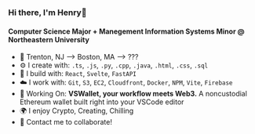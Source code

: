 ### Hi there, I'm Henry👋

#### Computer Science Major + Manegement Information Systems Minor @ Northeastern University

- 📍 Trenton, NJ --> Boston, MA --> ???
- ⚙️ I create with: `.ts`, `.js`, `.py`, `.cpp`, `.java`, `.html`, `.css`, `.sql`
- 🔨 I build with: `React`, `Svelte`, `FastAPI`
- ☁️ I work with: `Git`, `S3`, `EC2`, `Cloudfront`, `Docker`, `NPM`, `Vite`, `Firebase`
- 🌱 Working On: **VSWallet, your workflow meets Web3.** A noncustodial Ethereum wallet built right into your VSCode editor
- 🌍 I enjoy Crypto, Creating, Chilling
- 💬 Contact me to collaborate!
